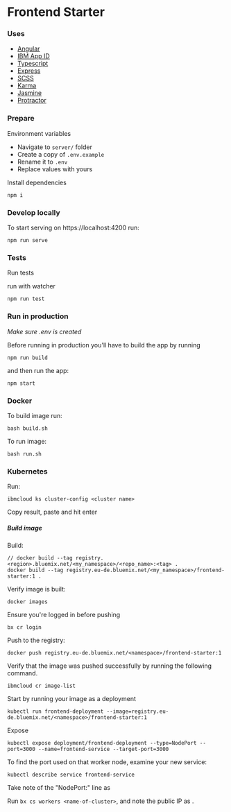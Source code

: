 # Frontend Starter

### Uses
* [Angular](https://angular.io/)
* [IBM App ID](https://www.ibm.com/cloud/app-id)
* [Typescript](https://www.typescriptlang.org/)
* [Express](https://expressjs.com/)
* [SCSS](https://sass-lang.com/)
* [Karma](https://karma-runner.github.io)
* [Jasmine](https://jasmine.github.io/)
* [Protractor](https://www.protractortest.org/#/)

### Prepare

Environment variables

* Navigate to `server/` folder
* Create a copy of `.env.example`
* Rename it to `.env`
* Replace values with yours

Install dependencies

```
npm i
```

### Develop locally

To start serving on https://localhost:4200 run:
```
npm run serve
```

### Tests

Run tests

run with watcher
```
npm run test
```

### Run in production

*Make sure .env is created*

Before running in production you'll have to build the app by running

```
npm run build
```

and then run the app:

```
npm start
```

### Docker
To build image run:
```
bash build.sh
```

To run image:
```
bash run.sh
```

### Kubernetes
Run:

```
ibmcloud ks cluster-config <cluster name>
```

Copy result, paste and hit enter


##### Build image

Build:
```
// docker build --tag registry.<region>.bluemix.net/<my_namespace>/<repo_name>:<tag> .
docker build --tag registry.eu-de.bluemix.net/<my_namespace>/frontend-starter:1 .
```

Verify image is built:
```
docker images
```

Ensure you're logged in before pushing
```
bx cr login
```

Push to the registry:
```
docker push registry.eu-de.bluemix.net/<namespace>/frontend-starter:1
```

Verify that the image was pushed successfully by running the following command.
```
ibmcloud cr image-list
```

Start by running your image as a deployment
```
kubectl run frontend-deployment --image=registry.eu-de.bluemix.net/<namespace>/frontend-starter:1
```

Expose
```
kubectl expose deployment/frontend-deployment --type=NodePort --port=3000 --name=frontend-service --target-port=3000
```

To find the port used on that worker node, examine your new service:
```
kubectl describe service frontend-service
```
Take note of the "NodePort:" line as <nodeport>


Run `bx cs workers <name-of-cluster>`, and note the public IP as <public-IP>.


